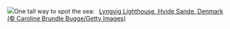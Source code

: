 ![](https://www.bing.com/th?id=OHR.LyngvigLighthouse_EN-US1600601632_UHD.jpg&w=1000)One tall way to spot the sea:&nbsp;&ensp;[Lyngvig Lighthouse, Hvide Sande, Denmark (© Caroline Brundle Bugge/Getty Images)](https://www.bing.com/th?id=OHR.LyngvigLighthouse_EN-US1600601632_UHD.jpg)
<br><br/>
